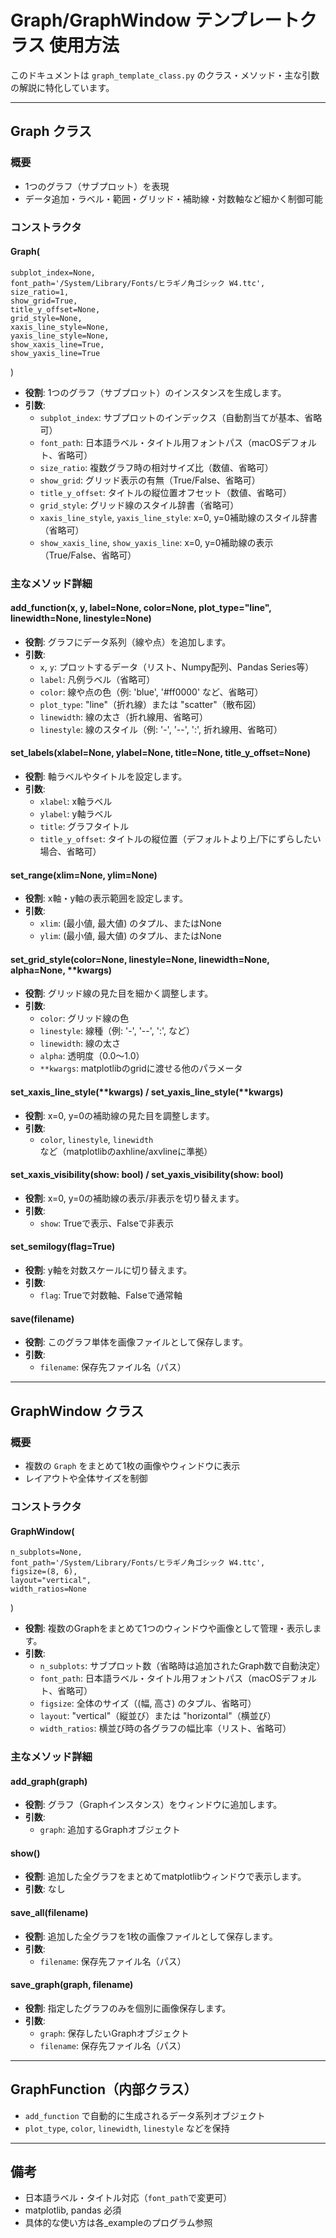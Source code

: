 # Graph/GraphWindow テンプレートクラス 使用方法

このドキュメントは `graph_template_class.py` のクラス・メソッド・主な引数の解説に特化しています。

---

## Graph クラス

### 概要
- 1つのグラフ（サブプロット）を表現
- データ追加・ラベル・範囲・グリッド・補助線・対数軸など細かく制御可能

### コンストラクタ

#### Graph(
    subplot_index=None,
    font_path='/System/Library/Fonts/ヒラギノ角ゴシック W4.ttc',
    size_ratio=1,
    show_grid=True,
    title_y_offset=None,
    grid_style=None,
    xaxis_line_style=None,
    yaxis_line_style=None,
    show_xaxis_line=True,
    show_yaxis_line=True
)
- **役割**: 1つのグラフ（サブプロット）のインスタンスを生成します。
- **引数**:
    - `subplot_index`: サブプロットのインデックス（自動割当てが基本、省略可）
    - `font_path`: 日本語ラベル・タイトル用フォントパス（macOSデフォルト、省略可）
    - `size_ratio`: 複数グラフ時の相対サイズ比（数値、省略可）
    - `show_grid`: グリッド表示の有無（True/False、省略可）
    - `title_y_offset`: タイトルの縦位置オフセット（数値、省略可）
    - `grid_style`: グリッド線のスタイル辞書（省略可）
    - `xaxis_line_style`, `yaxis_line_style`: x=0, y=0補助線のスタイル辞書（省略可）
    - `show_xaxis_line`, `show_yaxis_line`: x=0, y=0補助線の表示（True/False、省略可）

### 主なメソッド詳細

#### add_function(x, y, label=None, color=None, plot_type="line", linewidth=None, linestyle=None)
- **役割**: グラフにデータ系列（線や点）を追加します。
- **引数**:
    - `x`, `y`: プロットするデータ（リスト、Numpy配列、Pandas Series等）
    - `label`: 凡例ラベル（省略可）
    - `color`: 線や点の色（例: 'blue', '#ff0000' など、省略可）
    - `plot_type`: "line"（折れ線）または "scatter"（散布図）
    - `linewidth`: 線の太さ（折れ線用、省略可）
    - `linestyle`: 線のスタイル（例: '-', '--', ':', 折れ線用、省略可）

#### set_labels(xlabel=None, ylabel=None, title=None, title_y_offset=None)
- **役割**: 軸ラベルやタイトルを設定します。
- **引数**:
    - `xlabel`: x軸ラベル
    - `ylabel`: y軸ラベル
    - `title`: グラフタイトル
    - `title_y_offset`: タイトルの縦位置（デフォルトより上/下にずらしたい場合、省略可）

#### set_range(xlim=None, ylim=None)
- **役割**: x軸・y軸の表示範囲を設定します。
- **引数**:
    - `xlim`: (最小値, 最大値) のタプル、またはNone
    - `ylim`: (最小値, 最大値) のタプル、またはNone

#### set_grid_style(color=None, linestyle=None, linewidth=None, alpha=None, **kwargs)
- **役割**: グリッド線の見た目を細かく調整します。
- **引数**:
    - `color`: グリッド線の色
    - `linestyle`: 線種（例: '-', '--', ':', など）
    - `linewidth`: 線の太さ
    - `alpha`: 透明度（0.0～1.0）
    - `**kwargs`: matplotlibのgridに渡せる他のパラメータ

#### set_xaxis_line_style(**kwargs) / set_yaxis_line_style(**kwargs)
- **役割**: x=0, y=0の補助線の見た目を調整します。
- **引数**:
    - `color`, `linestyle`, `linewidth` など（matplotlibのaxhline/axvlineに準拠）

#### set_xaxis_visibility(show: bool) / set_yaxis_visibility(show: bool)
- **役割**: x=0, y=0の補助線の表示/非表示を切り替えます。
- **引数**:
    - `show`: Trueで表示、Falseで非表示

#### set_semilogy(flag=True)
- **役割**: y軸を対数スケールに切り替えます。
- **引数**:
    - `flag`: Trueで対数軸、Falseで通常軸

#### save(filename)
- **役割**: このグラフ単体を画像ファイルとして保存します。
- **引数**:
    - `filename`: 保存先ファイル名（パス）

---

## GraphWindow クラス

### 概要
- 複数の `Graph` をまとめて1枚の画像やウィンドウに表示
- レイアウトや全体サイズを制御

### コンストラクタ

#### GraphWindow(
    n_subplots=None,
    font_path='/System/Library/Fonts/ヒラギノ角ゴシック W4.ttc',
    figsize=(8, 6),
    layout="vertical",
    width_ratios=None
)
- **役割**: 複数のGraphをまとめて1つのウィンドウや画像として管理・表示します。
- **引数**:
    - `n_subplots`: サブプロット数（省略時は追加されたGraph数で自動決定）
    - `font_path`: 日本語ラベル・タイトル用フォントパス（macOSデフォルト、省略可）
    - `figsize`: 全体のサイズ（(幅, 高さ) のタプル、省略可）
    - `layout`: "vertical"（縦並び）または "horizontal"（横並び）
    - `width_ratios`: 横並び時の各グラフの幅比率（リスト、省略可）

### 主なメソッド詳細

#### add_graph(graph)
- **役割**: グラフ（Graphインスタンス）をウィンドウに追加します。
- **引数**:
    - `graph`: 追加するGraphオブジェクト

#### show()
- **役割**: 追加した全グラフをまとめてmatplotlibウィンドウで表示します。
- **引数**: なし

#### save_all(filename)
- **役割**: 追加した全グラフを1枚の画像ファイルとして保存します。
- **引数**:
    - `filename`: 保存先ファイル名（パス）

#### save_graph(graph, filename)
- **役割**: 指定したグラフのみを個別に画像保存します。
- **引数**:
    - `graph`: 保存したいGraphオブジェクト
    - `filename`: 保存先ファイル名（パス）

---

## GraphFunction（内部クラス）
- `add_function` で自動的に生成されるデータ系列オブジェクト
- `plot_type`, `color`, `linewidth`, `linestyle` などを保持

---

## 備考
- 日本語ラベル・タイトル対応（`font_path`で変更可）
- matplotlib, pandas 必須
- 具体的な使い方は各_exampleのプログラム参照